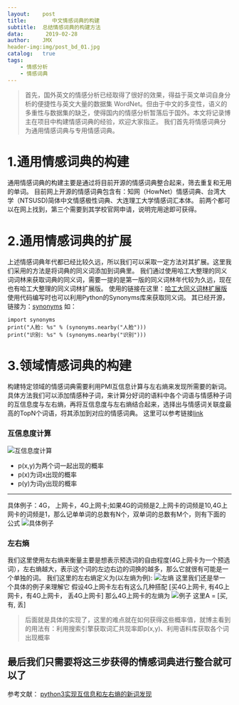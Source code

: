 ```yaml
---
layout:    post
title:        中文情感词典的构建
subtitle:  总结情感词典的构建方法
data:       2019-02-28
author:    JMX
header-img:img/post_bd_01.jpg
catalog:   true
tags:
    - 情感分析
    - 情感词典
---
```



 >首先，国外英文的情感分析已经取得了很好的效果，得益于英文单词自身分析的便捷性与英文大量的数据集 WordNet。但由于中文的多变性，语义的多重性与数据集的缺乏，使得国内的情感分析暂落后于国外。本文将记录博主在项目中构建情感词典的经验，欢迎大家指正。
我们首先将情感词典分为通用情感词典与专用情感词典。

# 1.通用情感词典的构建
   通用情感词典的构建主要是通过将目前开源的情感词典整合起来，筛去重复和无用的单词。
   目前网上开源的情感词典包含有：知网（HowNet）情感词典、台湾大学（NTSUSD)简体中文情感极性词典、大连理工大学情感词汇本体。
   前两个都可以在网上找到，第三个需要到其学校官网申请，说明完用途即可获得。
  # 2.通用情感词典的扩展
  上述情感词典年代都已经比较久远，所以我们可以采取一定方法对其扩展。这里我们采用的方法是将词典的同义词添加到词典里。
  我们通过使用哈工大整理的同义词词林来获取词典的同义词，需要一提的是第一版的同义词林年代较为久远，现在也有哈工大整理的同义词林扩展版。
  使用的链接在这里：[哈工大同义词林扩展版](https://blog.csdn.net/sinat_33741547/article/details/80016713)
使用代码编写时也可以利用Python的Synonyms库来获取同义词。
其已经开源，链接为：[synonyms](https://github.com/huyingxi/Synonyms)
如：

	import synonyms
	print("人脸: %s" % (synonyms.nearby("人脸")))
	print("识别: %s" % (synonyms.nearby("识别")))

# 3.领域情感词典的构建
构建特定领域的情感词典需要利用PMI互信息计算与左右熵来发现所需要的新词。具体方法我们可以添加情感种子词，来计算分好词的语料中各个词语与情感种子词的互信息度与左右熵，再将互信息度与左右熵结合起来，选择出与情感词关联度最高的TopN个词语，将其添加到对应的情感词典。
这里可以参考链接[link](https://www.jianshu.com/p/e9313fd692ef)
### 互信息度计算
![互信息度计算](https://img-blog.csdnimg.cn/20190228172006936.png)
- p(x,y)为两个词一起出现的概率
- p(x)为词x出现的概率
- p(y)为词y出现的概率
---
具体例子：4G， 上网卡，4G上网卡;如果4G的词频是2,上网卡的词频是10,4G上网卡的词频是1，那么记单单词的总数有N个，双单词的总数有M个，则有下面的公式
![具体例子](https://img-blog.csdnimg.cn/20190228172528100.png)
### 左右熵
我们这里使用左右熵来衡量主要是想表示预选词的自由程度(4G上网卡为一个预选词），左右熵越大，表示这个词的左边右边的词换的越多，那么它就很有可能是一个单独的词。
我们这里的左右熵定义为(以左熵为例):
![左熵](https://img-blog.csdnimg.cn/20190228172807236.png)
这里我们还是举一个具体的例子来理解它
假设4G上网卡左右有这么几种搭配
[买4G上网卡, 有4G上网卡，有4G上网卡， 丢4G上网卡]
那么4G上网卡的左熵为
![例子](https://img-blog.csdnimg.cn/20190228172830315.png)
这里A = [买, 有, 丢]
> 后面就是具体的实现了，这里的难点就在如何获得这些概率值，就博主看到的用法有：利用搜索引擎获取词汇共现率即p(x,y)、利用语料库获取各个词出现概率

## 最后我们只需要将这三步获得的情感词典进行整合就可以了
参考文献：
[python3实现互信息和左右熵的新词发现](https://www.jianshu.com/p/e9313fd692ef)